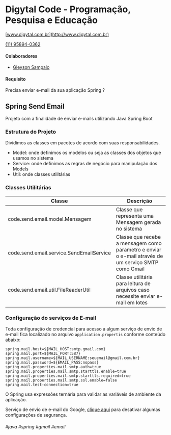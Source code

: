 # Digytal Code - Programação, Pesquisa e Educação
[www.digytal.com.br](http://www.digytal.com.br) 

[(11) 95894-0362](https://api.whatsapp.com/send?phone=5511958940362)


#### Colaboradores
- [Gleyson Sampaio](https://github.com/glysns)

#### Requisito
Precisa enviar e-mail da sua aplicação Spring ?

## Spring Send Email
Projeto com a finalidade de enviar e-mails utilizando Java Spring Boot

### Estrutura do Projeto
Dividimos as classes em pacotes de acordo com suas responsabilidades.
- Model: onde definimos os modelos ou seja as classes dos objetos que usamos no sistema
- Service: onde definimos as regras de negócio para manipulação dos Models
- Util: onde classes utilitárias

### Classes Utilitárias

| Classe  | Descrição |
| ------------- | ------------- |
| code.send.email.model.Mensagem  | Classe que representa uma Mensagem gerada no sistema
| code.send.email.service.SendEmailService  | Classe que recebe a mensagem como parametro e enviar o e-mail através de um serviço SMTP como Gmail
| code.send.email.util.FileReaderUtil  | Classe utilitária para leitura de arquivos caso necessite enviar e-mail em lotes

### Configuração do serviços de E-mail

Toda configuração de credencial para acesso a algum serviço de envio de e-mail fica localizado no arquivo `application.propertis` conforme conteúdo abaixo:

```
spring.mail.host=${MAIL_HOST:smtp.gmail.com}
spring.mail.port=${MAIL_PORT:587}
spring.mail.username=${MAIL_USERNAME:seuemail@gmail.com.br}
spring.mail.password=${EMAIL_PASS:nopass}
spring.mail.properties.mail.smtp.auth=true
spring.mail.properties.mail.smtp.starttls.enable=true
spring.mail.properties.mail.smtp.starttls.required=true
spring.mail.properties.mail.smtp.ssl.enable=false
spring.mail.test-connection=true
```

O Spring usa expressões ternária para validar as variáveis de ambiente da aplicação.

Serviço de envio de e-mail do Google, [clique aqui](https://support.google.com/a/answer/6260879?hl=pt-BR) para desativar algumas configurações de segurança.

###### #java #spring #gmail #email







